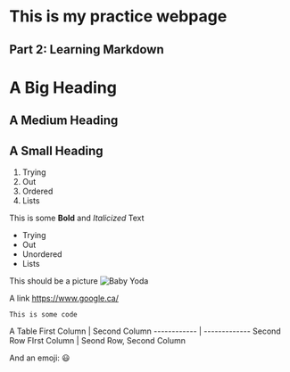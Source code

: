# This is my practice webpage

## Part 2: Learning Markdown

# A Big Heading

## A Medium Heading

## A Small Heading


1. Trying
2. Out
4. Ordered
3. Lists

This is some **Bold** and *Italicized* Text

* Trying 
* Out 
* Unordered
* Lists

This should be a picture
![Baby Yoda](https://media.vanityfair.com/photos/5dd70131e78810000883f587/master/w_1024%2Cc_limit/baby-yoda-craze.jpg)

A link
https://www.google.ca/

`This is some code`

A Table
First Column | Second Column
------------ | -------------
Second Row FIrst Column | Seond Row, Second Column

And an emoji:
:smiley:
